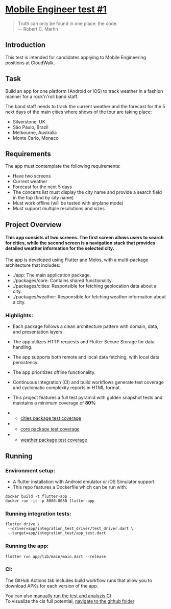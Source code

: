 # [Mobile Engineer test #1](https://github.com/regisksc/cloudwalk_challenge)

> Truth can only be found in one place: the code. <br/>
> -- Robert C. Martin

## Introduction

This test is intended for candidates applying to Mobile Engineering positions at CloudWalk.

## Task

Build an app for one platform (Android or iOS) to track weather in a fashion manner for a rock'n'roll band staff.

The band staff needs to track the current weather and the forecast for the 5 next days of the main cities where shows of the tour are taking place:

- Silverstone, UK
- São Paulo, Brazil
- Melbourne, Australia
- Monte Carlo, Monaco

## Requirements

The app must contemplate the following requirements:

- Have two screens
- Current weather
- Forecast for the next 5 days
- The concerts list must display the city name and provide a search field in the top (find by city name)
- Must work offline (will be tested with airplane mode)
- Must support multiple resolutions and sizes

## Project Overview

#### This app consists of two screens. The first screen allows users to search for cities, while the second screen is a navigation stack that provides detailed weather information for the selected city.

The app is developed using Flutter and Melos, with a multi-package architecture that includes:

- ./app: The main application package.
- ./packages/core: Contains shared functionality.
- ./packages/cities: Responsible for fetching geolocation data about a city.
- ./packages/weather: Responsible for fetching weather information about a city.

### Highlights:

- Each package follows a clean architecture pattern with domain, data, and presentation layers.
- The app utilizes HTTP requests and Flutter Secure Storage for data handling.
- The app supports both remote and local data fetching, with local data persistency.
- The app prioritizes offline functionality.
- Continuous Integration (CI) and build workflows generate test coverage and cyclomatic complexity reports in HTML format.
- This project features a full test pyramid with golden snapshot tests and maintains a minimum coverage of **80%**<br>
- - [cities package test coverage](https://htmlpreview.github.io/?https://github.com/regisksc/cloudwalk_challenge/blob/main/packages/cities/coverage/html/index.html)<br>

- - [core package test coverage](https://htmlpreview.github.io/?https://github.com/regisksc/cloudwalk_challenge/blob/main/packages/core/coverage/html/index.html)<br>

- - [weather package test coverage](https://htmlpreview.github.io/?https://github.com/regisksc/cloudwalk_challenge/blob/main/packages/weather/coverage/html/index.html)<br>

## Running

### Environment setup:

- A flutter installation with Android emulator or iOS Simulator support
- This repo features a Dockerfile which can be run with:

```
docker build -t flutter-app .
docker run -it -p 8080:8080 flutter-app
```

### Running integration tests:

```
flutter drive \
 --driver=app/integration_test_driver/test_driver.dart \
 --target=app/integration_test/app_test.dart
```

### Running the app:

```
flutter run app/lib/main/main.dart --release
```

### CI:

The GitHub Actions tab includes build workflow runs that allow you to download APKs for each version of the app. <br>

You can also [manually run the test and analyzis CI](https://github.com/regisksc/cloudwalk_challenge/actions/workflows/ci.yml) <br>
To visualize the cis full potential, [navigate to the github folder](https://github.com/regisksc/cloudwalk_challenge/tree/main/.github)

